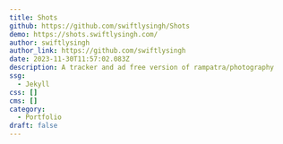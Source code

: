 ```yaml
---
title: Shots
github: https://github.com/swiftlysingh/Shots
demo: https://shots.swiftlysingh.com/
author: swiftlysingh
author_link: https://github.com/swiftlysingh
date: 2023-11-30T11:57:02.083Z
description: A tracker and ad free version of rampatra/photography
ssg:
  - Jekyll
css: []
cms: []
category:
  - Portfolio
draft: false
---
```

